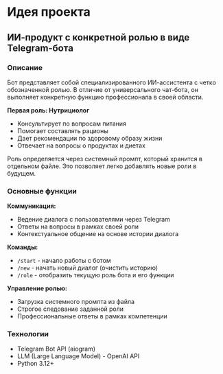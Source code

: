 # Идея проекта

## ИИ-продукт с конкретной ролью в виде Telegram-бота

### Описание

Бот представляет собой специализированного ИИ-ассистента с четко обозначенной ролью. В отличие от универсального чат-бота, он выполняет конкретную функцию профессионала в своей области.

**Первая роль: Нутрициолог**
- Консультирует по вопросам питания
- Помогает составлять рационы
- Дает рекомендации по здоровому образу жизни
- Отвечает на вопросы о продуктах и диетах

Роль определяется через системный промпт, который хранится в отдельном файле. Это позволяет легко добавлять новые роли в будущем.

### Основные функции

**Коммуникация:**
- Ведение диалога с пользователями через Telegram
- Ответы на вопросы в рамках своей роли
- Контекстуальное общение на основе истории диалога

**Команды:**
- `/start` - начало работы с ботом
- `/new` - начать новый диалог (очистить историю)
- `/role` - отобразить текущую роль бота и его функции

**Управление ролью:**
- Загрузка системного промпта из файла
- Строгое следование заданной роли
- Профессиональные ответы в рамках компетенции

### Технологии

- Telegram Bot API (aiogram)
- LLM (Large Language Model) - OpenAI API
- Python 3.12+

